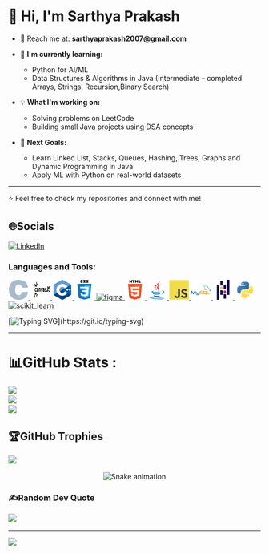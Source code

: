 # 👋 Hi, I'm Sarthya Prakash  

- 📧 Reach me at: **sarthyaprakash2007@gmail.com** 

- 🌱 **I'm currently learning:**  
   - Python for AI/ML  
   - Data Structures & Algorithms in Java (Intermediate – completed Arrays, Strings, Recursion,Binary Search)  

- 💡 **What I'm working on:**  
   - Solving problems on LeetCode 
   - Building small Java projects using DSA concepts  

- 🚀 **Next Goals:**  
   - Learn Linked List, Stacks, Queues, Hashing, Trees, Graphs and Dynamic Programming in Java  
   - Apply ML with Python on real-world datasets  

---
⭐ Feel free to check my repositories and connect with me!


## 🌐Socials
[![LinkedIn](https://img.shields.io/badge/LinkedIn-%230077B5.svg?logo=linkedin&logoColor=white)](https:linkedin.com/in/sarthya-prakash-947903385) 

<h3 align="left">Languages and Tools:</h3>
<p align="left"> <a href="https://www.cprogramming.com/" target="_blank" rel="noreferrer"> <img src="https://raw.githubusercontent.com/devicons/devicon/master/icons/c/c-original.svg" alt="c" width="40" height="40"/> </a> <a href="https://canvasjs.com" target="_blank" rel="noreferrer"> <img src="https://raw.githubusercontent.com/Hardik0307/Hardik0307/master/assets/canvasjs-charts.svg" alt="canvasjs" width="40" height="40"/> </a> <a href="https://www.w3schools.com/cpp/" target="_blank" rel="noreferrer"> <img src="https://raw.githubusercontent.com/devicons/devicon/master/icons/cplusplus/cplusplus-original.svg" alt="cplusplus" width="40" height="40"/> </a> <a href="https://www.w3schools.com/css/" target="_blank" rel="noreferrer"> <img src="https://raw.githubusercontent.com/devicons/devicon/master/icons/css3/css3-original-wordmark.svg" alt="css3" width="40" height="40"/> </a> <a href="https://www.figma.com/" target="_blank" rel="noreferrer"> <img src="https://www.vectorlogo.zone/logos/figma/figma-icon.svg" alt="figma" width="40" height="40"/> </a> <a href="https://www.w3.org/html/" target="_blank" rel="noreferrer"> <img src="https://raw.githubusercontent.com/devicons/devicon/master/icons/html5/html5-original-wordmark.svg" alt="html5" width="40" height="40"/> </a> <a href="https://www.java.com" target="_blank" rel="noreferrer"> <img src="https://raw.githubusercontent.com/devicons/devicon/master/icons/java/java-original.svg" alt="java" width="40" height="40"/> </a> <a href="https://developer.mozilla.org/en-US/docs/Web/JavaScript" target="_blank" rel="noreferrer"> <img src="https://raw.githubusercontent.com/devicons/devicon/master/icons/javascript/javascript-original.svg" alt="javascript" width="40" height="40"/> </a> <a href="https://www.mysql.com/" target="_blank" rel="noreferrer"> <img src="https://raw.githubusercontent.com/devicons/devicon/master/icons/mysql/mysql-original-wordmark.svg" alt="mysql" width="40" height="40"/> </a> <a href="https://pandas.pydata.org/" target="_blank" rel="noreferrer"> <img src="https://raw.githubusercontent.com/devicons/devicon/2ae2a900d2f041da66e950e4d48052658d850630/icons/pandas/pandas-original.svg" alt="pandas" width="40" height="40"/> </a> <a href="https://www.python.org" target="_blank" rel="noreferrer"> <img src="https://raw.githubusercontent.com/devicons/devicon/master/icons/python/python-original.svg" alt="python" width="40" height="40"/> </a> <a href="https://scikit-learn.org/" target="_blank" rel="noreferrer"> <img src="https://upload.wikimedia.org/wikipedia/commons/0/05/Scikit_learn_logo_small.svg" alt="scikit_learn" width="40" height="40"/> </a> </p>
  
<!-- Typing Effect -->
[![Typing SVG](https://readme-typing-svg.herokuapp.com?size=28&duration=4000&color=00F7FF&center=true&vCenter=true&width=600&lines=Hi+👋,+I'm+Sarthya+Prakash;Intermediate+in+DSA+(Java);)](https://git.io/typing-svg)

---

# 📊GitHub Stats :
![](https://github-readme-stats.vercel.app/api?username=Sarthya-Prakash&theme=midnight-purple&hide_border=false&include_all_commits=true&count_private=false)<br/>
![](https://github-readme-streak-stats.herokuapp.com/?user=Sarthya-Prakash&theme=midnight-purple&hide_border=false)<br/>
![](https://github-readme-stats.vercel.app/api/top-langs/?username=Sarthya-Prakash&theme=midnight-purple&hide_border=false&include_all_commits=true&count_private=false&layout=compact)

## 🏆GitHub Trophies
![](https://github-trophies.vercel.app/?username=Sarthya-Prakash&theme=onestar&no-frame=false&no-bg=false&margin-w=4)

<!-- Snake Game Repo View -->

<div align="center">
  <img src="https://profile-readme-generator.com/assets/snake.svg" alt="Snake animation" />
</div>


### ✍️Random Dev Quote
![](https://quotes-github-readme.vercel.app/api?type=horizontal&theme=tokyonight)

---
[![](https://visitcount.itsvg.in/api?id=Sarthya-Prakash&icon=9&color=6)](https://visitcount.itsvg.in)
